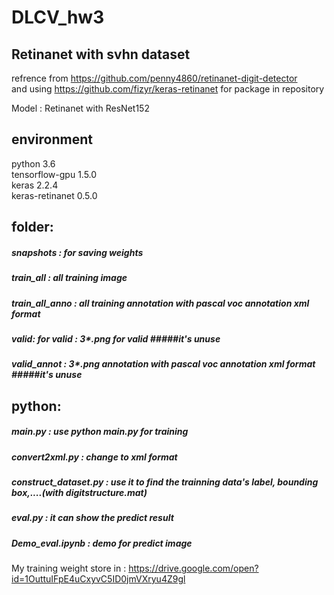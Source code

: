 # DLCV_hw3
## Retinanet with svhn dataset

refrence from https://github.com/penny4860/retinanet-digit-detector  
and using https://github.com/fizyr/keras-retinanet for package in repository

Model : Retinanet with ResNet152

## environment
  python 3.6  
  tensorflow-gpu 1.5.0  
  keras 2.2.4  
  keras-retinanet 0.5.0  

## folder: 
  ##### snapshots  :  for saving weights  
  ##### train_all  :   all training image  
  ##### train_all_anno  :  all training annotation with pascal voc annotation xml format  
  ##### valid: for valid  : 3*.png for valid   #####it's unuse  
  ##### valid_annot  : 3*.png annotation with pascal voc annotation xml format #####it's unuse  
  
## python:
  ##### main.py : use python main.py for training  
  ##### convert2xml.py : change to xml format  
  ##### construct_dataset.py : use it to find the trainning data's label, bounding box,....(with digitstructure.mat)  
  ##### eval.py : it can show the predict result  
  ##### Demo_eval.ipynb : demo for predict image  
  
My training weight store in : https://drive.google.com/open?id=1OuttuIFpE4uCxyvC5ID0jmVXryu4Z9gl
